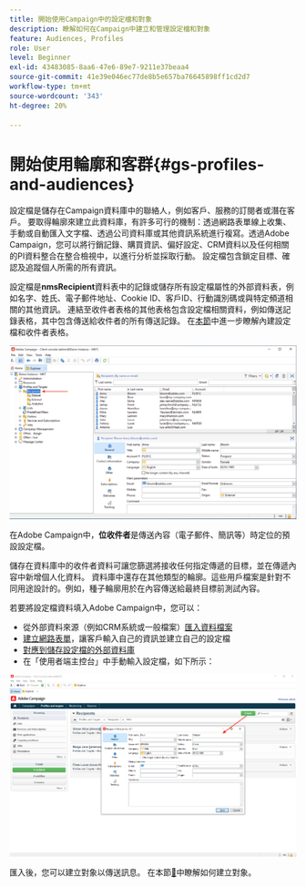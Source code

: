 ```yaml
---
title: 開始使用Campaign中的設定檔和對象
description: 瞭解如何在Campaign中建立和管理設定檔和對象
feature: Audiences, Profiles
role: User
level: Beginner
exl-id: 43483085-8aa6-47e6-89e7-9211e37beaa4
source-git-commit: 41e39e046ec77de8b5e657ba76645898ff1cd2d7
workflow-type: tm+mt
source-wordcount: '343'
ht-degree: 20%

---
```


# 開始使用輪廓和客群{#gs-profiles-and-audiences}

設定檔是儲存在Campaign資料庫中的聯絡人，例如客戶、服務的訂閱者或潛在客戶。 要取得輪廓來建立此資料庫，有許多可行的機制：透過網路表單線上收集、手動或自動匯入文字檔、透過公司資料庫或其他資訊系統進行複寫。透過Adobe Campaign，您可以將行銷記錄、購買資訊、偏好設定、CRM資料以及任何相關的PI資料整合在整合檢視中，以進行分析並採取行動。 設定檔包含鎖定目標、確認及追蹤個人所需的所有資訊。



設定檔是&#x200B;**nmsRecipient**&#x200B;資料表中的記錄或儲存所有設定檔屬性的外部資料表，例如名字、姓氏、電子郵件地址、Cookie ID、客戶ID、行動識別碼或與特定頻道相關的其他資訊。 連結至收件者表格的其他表格包含設定檔相關資料，例如傳送記錄表格，其中包含傳送給收件者的所有傳送記錄。 在[本節](../dev/datamodel.md#ootb-profiles)中進一步瞭解內建設定檔和收件者表格。

![](assets/recipients-in-explorer.png)

在Adobe Campaign中，**位收件者**&#x200B;是傳送內容（電子郵件、簡訊等）時定位的預設設定檔。

儲存在資料庫中的收件者資料可讓您篩選將接收任何指定傳遞的目標，並在傳遞內容中新增個人化資料。 資料庫中還存在其他類型的輪廓。這些用戶檔案是針對不同用途設計的。例如，種子輪廓用於在內容傳送給最終目標前測試內容。

若要將設定檔資料填入Adobe Campaign中，您可以：

* 從外部資料來源（例如CRM系統或一般檔案）[匯入資料檔案](../start/import.md)
* [建立網路表單](../dev/webapps.md)，讓客戶輸入自己的資訊並建立自己的設定檔
* [對應到儲存設定檔的外部資料庫](../connect/fda.md)
* 在「使用者端主控台」中手動輸入設定檔，如下所示：

![](assets/create-profile.png)

<!--You can also select your message audience in an external file: recipients are stored not in the database, but in files. These are known as “external” deliveries. These contacts can be imported or not in Adobe Campaign. [Learn more](external-profiles.md).-->

匯入後，您可以建立對象以傳送訊息。 在本節[&#128279;](create-audiences.md)中瞭解如何建立對象。